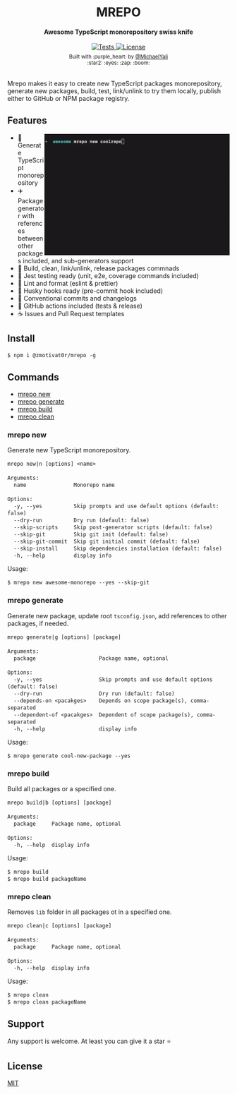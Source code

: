 <div align="center">
  <h1>MREPO</h1>
</div>

<div align="center">
  <strong>Awesome TypeScript monorepository swiss knife</strong>
</div>

<br />

<div align="center">
  <a href="https://github.com/zMotivat0r/mrepo/actions/workflows/tests.yml">
      <img src="https://github.com/zMotivat0r/mrepo/actions/workflows/tests.yml/badge.svg" alt="Tests" />
  </a>
  <a href="https://github.com/zMotivat0r/mrepo/blob/master/LICENSE">
      <img src="https://img.shields.io/github/license/zMotivat0r/mrepo.svg" alt="License" />
  </a>
</div>

<div align="center">
  <sub>Built with :purple_heart: by 
  <a href="https://twitter.com/MichaelYali">@MichaelYali</a>
  <div align="center">
    :star2: :eyes: :zap: :boom:
  </div>
</div>

<br />

Mrepo makes it easy to create new TypeScript packages monorepository, generate new packages, build, test, link/unlink to try them locally, publish either to GitHub or NPM package registry.

## Features

<img align="right" src="img/mrepo-demo.gif" alt="Mrepo demo" width="420" />

- :rocket: Generate TypeScript monorepository
- :airplane: Package generator with references between other packages included, and sub-generators support
- :vertical_traffic_light: Build, clean, link/unlink, release packages commnads
- :icecream: Jest testing ready (unit, e2e, coverage commands included)
- :lollipop: Lint and format (eslint & prettier)
- :candy: Husky hooks ready (pre-commit hook included)
- :watermelon: Conventional commits and changelogs
- :pineapple: GitHub actions included (tests & release)
- :coffee: Issues and Pull Request templates

## Install

```shell
$ npm i @zmotivat0r/mrepo -g
```

## Commands

- [mrepo new](#mrepo-new)
- [mrepo generate](#mrepo-generate)
- [mrepo build](#mrepo-build)
- [mrepo clean](#mrepo-clean)

### mrepo new

Generate new TypeScript monorepository.

```shell
mrepo new|n [options] <name>

Arguments:
  name               Monorepo name

Options:
  -y, --yes          Skip prompts and use default options (default: false)
  --dry-run          Dry run (default: false)
  --skip-scripts     Skip post-generator scripts (default: false)
  --skip-git         Skip git init (default: false)
  --skip-git-commit  Skip git initial commit (default: false)
  --skip-install     Skip dependencies installation (default: false)
  -h, --help         display info
```

Usage:

```shell
$ mrepo new awesome-monorepo --yes --skip-git
```

### mrepo generate

Generate new package, update root `tsconfig.json`, add references to other packages, if needed.

```shell
mrepo generate|g [options] [package]

Arguments:
  package                    Package name, optional

Options:
  -y, --yes                  Skip prompts and use default options (default: false)
  --dry-run                  Dry run (default: false)
  --depends-on <pacakges>    Depends on scope package(s), comma-separated
  --dependent-of <pacakges>  Dependent of scope package(s), comma-separated
  -h, --help                 display info
```

Usage:

```shell
$ mrepo generate cool-new-package --yes
```

### mrepo build

Build all packages or a specified one.

```shell
mrepo build|b [options] [package]

Arguments:
  package     Package name, optional

Options:
  -h, --help  display info
```

Usage:

```shell
$ mrepo build
$ mrepo build packageName
```

### mrepo clean

Removes `lib` folder in all packages ot in a specified one.

```shell
mrepo clean|c [options] [package]

Arguments:
  package     Package name, optional

Options:
  -h, --help  display info
```

Usage:

```shell
$ mrepo clean
$ mrepo clean packageName
```

## Support

Any support is welcome. At least you can give it a star :star:

## License

[MIT](LICENSE)
